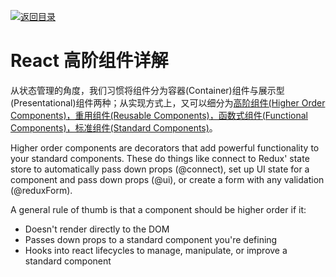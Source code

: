 [![返回目录](https://parg.co/UY3)](https://parg.co/U0I)

# React 高阶组件详解

从状态管理的角度，我们习惯将组件分为容器(Container)组件与展示型(Presentational)组件两种；从实现方式上，又可以细分为[高阶组件(Higher Order Components)，重用组件(Reusable Components)，函数式组件(Functional Components)，标准组件(Standard Components)](https://parg.co/UI1)。

Higher order components are decorators that add powerful functionality to your standard components. These do things like connect to Redux' state store to automatically pass down props (@connect), set up UI state for a component and pass down props (@ui), or create a form with any validation (@reduxForm).

A general rule of thumb is that a component should be higher order if it:

* Doesn't render directly to the DOM
* Passes down props to a standard component you're defining
* Hooks into react lifecycles to manage, manipulate, or improve a standard component
